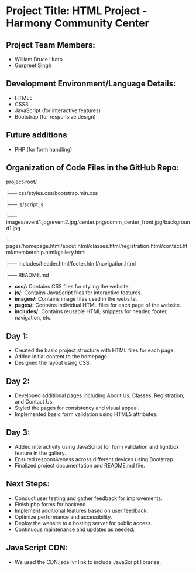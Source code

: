 # Project Title: HTML Project - Harmony Community Center

## Project Team Members:

- William Bruce Hutto
- Gurpreet Singh

## Development Environment/Language Details:

- HTML5
- CSS3
- JavaScript (for interactive features)
- Bootstrap (for responsive design)


## Future additions ##

- PHP (for form handling) 

## Organization of Code Files in the GitHub Repo:

project-root/

├── css/styles.css/bootstrap.min.css

├── js/script.js

├── images/event1.jpg/event2.jpg/center.png/comm_center_front.jpg/background1.jpg

├── pages/homepage.html/about.html/classes.html/registration.html/contact.html/membership.html/gallery.html

├── includes/header.html/footer.html/navigation.html

├── README.md


- **css/:** Contains CSS files for styling the website.
- **js/:** Contains JavaScript files for interactive features.
- **images/:** Contains image files used in the website.
- **pages/:** Contains individual HTML files for each page of the website.
- **includes/:** Contains reusable HTML snippets for header, footer, navigation, etc.

## Day 1:

- Created the basic project structure with HTML files for each page.
- Added initial content to the homepage.
- Designed the layout using CSS.

## Day 2:

- Developed additional pages including About Us, Classes, Registration, and Contact Us.
- Styled the pages for consistency and visual appeal.
- Implemented basic form validation using HTML5 attributes.

## Day 3:

- Added interactivity using JavaScript for form validation and lightbox feature in the gallery.
- Ensured responsiveness across different devices using Bootstrap.
- Finalized project documentation and README.md file.

## Next Steps:

- Conduct user testing and gather feedback for improvements.
- Finish php forms for backend
- Implement additional features based on user feedback.
- Optimize performance and accessibility.
- Deploy the website to a hosting server for public access.
- Continuous maintenance and updates as needed.

## JavaScript CDN:

- We used the CDN.jsdelivr link to include JavaScript libraries.
